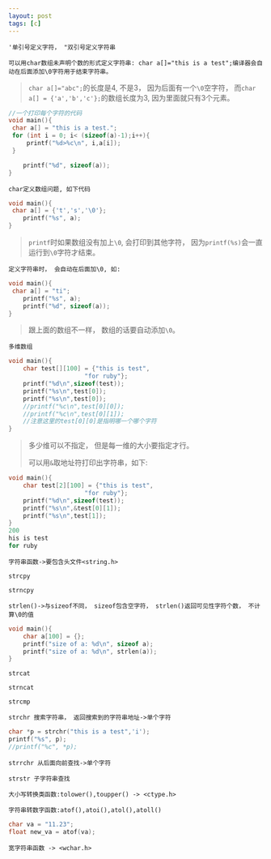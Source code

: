 ```yaml
---
layout: post
tags: [c]
---
```




`'单引号定义字符， "双引号定义字符串`

`可以用char数组未声明个数的形式定义字符串: char a[]="this is a test";编译器会自动在后面添加\0字符用于结束字符串。`

> `char a[]="abc";`的长度是4, 不是3， 因为后面有一个`\0`空字符， 而`char a[] = {'a','b','c'};`的数组长度为3, 因为里面就只有3个元素。



```c
//一个打印每个字符的代码
void main(){
 char a[] = "this is a test.";
 for (int i = 0; i< (sizeof(a)-1);i++){
     printf("%d>%c\n", i,a[i]);
 }

    printf("%d", sizeof(a));
}
```





`char定义数组问题, 如下代码`

```c
void main(){
 char a[] = {'t','s','\0'};
    printf("%s", a);
}
```

> `printf`时如果数组没有加上`\0`, 会打印到其他字符， 因为`printf(%s)`会一直运行到`\0`字符才结束。



`定义字符串时， 会自动在后面加\0, 如:`

```c
void main(){
 char a[] = "ti";
    printf("%s", a);
    printf("%d", sizeof(a));
}
```

> 跟上面的数组不一样， 数组的话要自动添加`\0`。



`多维数组`

```c
void main(){
    char test[][100] = {"this is test",
                     "for ruby"};
    printf("%d\n",sizeof(test));
    printf("%s\n",test[0]);
    printf("%s\n",test[0]);
    //printf("%c\n",test[0][0]);
    //printf("%c\n",test[0][1]);
    //注意这里的test[0][0]是指明哪一个哪个字符
}
```

> 多少维可以不指定， 但是每一维的大小要指定才行。
>
> 可以用`&`取地址符打印出字符串，如下:

```c
void main(){
    char test[2][100] = {"this is test",
                     "for ruby"};
    printf("%d\n",sizeof(test));
    printf("%s\n",&test[0][1]);
    printf("%s\n",test[1]);
}
200
his is test
for ruby

```



`字符串函数->要包含头文件<string.h>`

`strcpy`

`strncpy`

`strlen()->与sizeof不同， sizeof包含空字符， strlen()返回可见性字符个数， 不计算\0的值`

```c
void main(){
    char a[100] = {};
    printf("size of a: %d\n", sizeof a);
    printf("size of a: %d\n", strlen(a));
}
```

`strcat`

`strncat`

`strcmp`

`strchr 搜索字符串， 返回搜索到的字符串地址->单个字符`

```c
char *p = strchr("this is a test",'i');
printf("%s", p);
//printf("%c", *p);
```

`strrchr 从后面向前查找->单个字符`

`strstr 子字符串查找`

`大小写转换类函数:tolower(),toupper() -> <ctype.h>`

`字符串转数字函数:atof(),atoi(),atol(),atoll()`

```c
char va = "11.23";
float new_va = atof(va);
```

`宽字符串函数 -> <wchar.h>`












